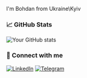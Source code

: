 
I'm Bohdan from Ukraine\Kyiv

### 📈 GitHub Stats

![Your GitHub stats](https://github-readme-stats.vercel.app/api?username=BohdanSkichko&show_icons=true&hide_title=true&theme=radical)

### 🔗 Connect with me

[![LinkedIn](https://img.shields.io/badge/LinkedIn-blue?logo=linkedin&logoColor=white)](https://www.linkedin.com/in/bohdanskichko/)
[![Telegram](https://img.shields.io/badge/Telegram-black?logo=telegram&logoColor=white)](@BohdanSkichko)
